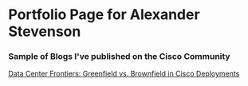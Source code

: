 # Portfolio Page for Alexander Stevenson


</hr>

### Sample of Blogs I've published on the Cisco Community

</hr>

<a href="https://community.cisco.com/t5/data-center-blogs/data-center-frontiers-greenfield-vs-brownfield-in-cisco/ba-p/5104378" target="_blank" rel="noopener noreferrer">Data Center Frontiers: Greenfield vs. Brownfield in Cisco Deployments</a>
